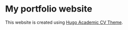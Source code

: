 # My portfolio website

This website is created using [Hugo Academic CV Theme](https://github.com/HugoBlox/theme-academic-cv).
